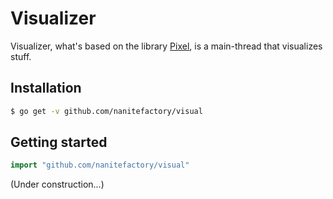 # Visualizer

Visualizer, what's based on the library [Pixel](https://github.com/faiface/pixel), is a main-thread that visualizes stuff.

## Installation

```bash
$ go get -v github.com/nanitefactory/visual
```

## Getting started

```go
import "github.com/nanitefactory/visual"
```

(Under construction...)
